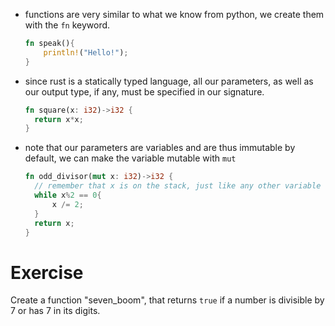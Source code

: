 * functions are very similar to what we know from python, we create them with the `fn` keyword.
  ```rust
  fn speak(){
      println!("Hello!");
  }
  ```
* since rust is a statically typed language, all our parameters, as well as our output type, if any, must be specified in our signature.
  ```rust
  fn square(x: i32)->i32 {
    return x*x;
  }
  ```
* note that our parameters are variables and are thus immutable by default, we can make the variable mutable with `mut`
  ```rust
  fn odd_divisor(mut x: i32)->i32 {
    // remember that x is on the stack, just like any other variable
    while x%2 == 0{
        x /= 2;
    }
    return x;
  }
  ```

# Exercise
Create a function "seven_boom", that returns `true` if a number is divisible by 7 or has 7 in its digits.